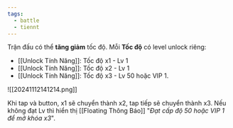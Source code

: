 ```yaml
---
tags:
  - battle
  - tiennt
---
```

Trận đấu có thể **tăng giảm** tốc độ. Mỗi **Tốc độ** có level unlock riêng:
- [[Unlock Tính Năng]]: Tốc độ x1 - Lv 1
- [[Unlock Tính Năng]]: Tốc độ x2 - Lv 1
- [[Unlock Tính Năng]]: Tốc độ x3 - Lv 50 hoặc VIP 1.

![[20241112141214.png]]

Khi tap và button, x1 sẽ chuyển thành x2, tap tiếp sẽ chuyển thành x3.
Nếu không đạt Lv thì hiển thị [[Floating Thông Báo]] "*Đạt cấp độ 50 hoặc VIP 1 để mở khóa x3*".